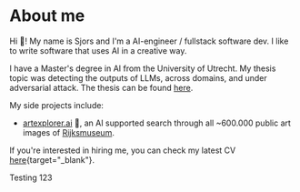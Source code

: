 # About me

Hi 👋! My name is Sjors and I'm a AI-engineer / fullstack software dev.
I like to write software that uses AI in a creative way.

I have a Master's degree in AI from the University of Utrecht.
My thesis topic was detecting the outputs of LLMs, across domains, and under adversarial attack.
The thesis can be found [here](https://studenttheses.uu.nl/handle/20.500.12932/46899).

My side projects include:
- [artexplorer.ai](https://artexplorer.ai) 🎨, an AI supported search through all ~600.000 public art images of [Rijksmuseum](https://www.rijksmuseum.nl/en).

If you're interested in hiring me, you can check my latest CV [here](/cv.pdf){target="_blank"}.

Testing 123